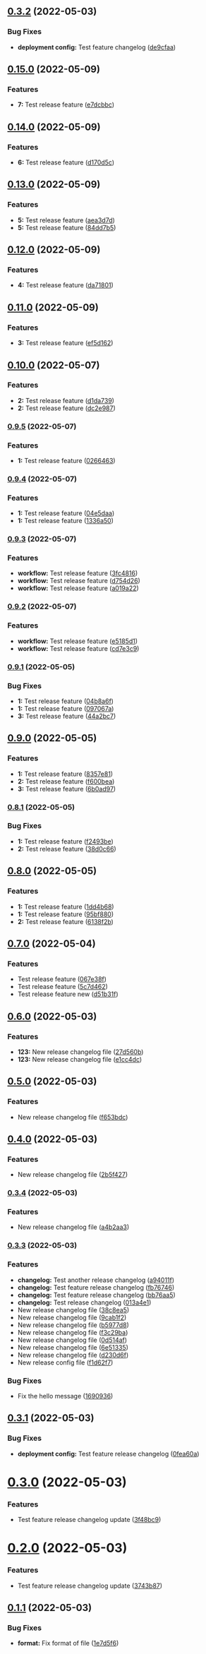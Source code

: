 ## [0.3.2](https://github.com/abhishekshukla247/guestbook-gitops/compare/v0.3.1...v0.3.2) (2022-05-03)


### Bug Fixes

* **deployment config:** Test feature changelog ([de9cfaa](https://github.com/abhishekshukla247/guestbook-gitops/commit/de9cfaa0f31e4f2a2f5e43a202694af784a7ebdd))



## [0.15.0](https://github.com/abhishekshukla247/guestbook-gitops/compare/v0.14.0...v0.15.0) (2022-05-09)


### Features

* **7:** Test release feature ([e7dcbbc](https://github.com/abhishekshukla247/guestbook-gitops/commit/e7dcbbc9f3642b78f99286f6946003d1509a82fc))

## [0.14.0](https://github.com/abhishekshukla247/guestbook-gitops/compare/v0.13.0...v0.14.0) (2022-05-09)


### Features

* **6:** Test release feature ([d170d5c](https://github.com/abhishekshukla247/guestbook-gitops/commit/d170d5ca0db7dc0495b006c2418d266ba39c8da4))

## [0.13.0](https://github.com/abhishekshukla247/guestbook-gitops/compare/v0.12.0...v0.13.0) (2022-05-09)


### Features

* **5:** Test release feature ([aea3d7d](https://github.com/abhishekshukla247/guestbook-gitops/commit/aea3d7de582a1c415412bb5e374c2b6b507dbb55))
* **5:** Test release feature ([84dd7b5](https://github.com/abhishekshukla247/guestbook-gitops/commit/84dd7b5923f9cfa9429753ea1344b733208748f2))

## [0.12.0](https://github.com/abhishekshukla247/guestbook-gitops/compare/v0.11.0...v0.12.0) (2022-05-09)


### Features

* **4:** Test release feature ([da71801](https://github.com/abhishekshukla247/guestbook-gitops/commit/da71801aeedc76144ae6e7c30747eb858c60fe5f))

## [0.11.0](https://github.com/abhishekshukla247/guestbook-gitops/compare/v0.10.0...v0.11.0) (2022-05-09)


### Features

* **3:** Test release feature ([ef5d162](https://github.com/abhishekshukla247/guestbook-gitops/commit/ef5d16292e5682d39b915ced8f97284f81e3014f))

## [0.10.0](https://github.com/abhishekshukla247/guestbook-gitops/compare/v0.9.5...v0.10.0) (2022-05-07)


### Features

* **2:** Test release feature ([d1da739](https://github.com/abhishekshukla247/guestbook-gitops/commit/d1da739129508c9eb655f75eb1cde390223ede8a))
* **2:** Test release feature ([dc2e987](https://github.com/abhishekshukla247/guestbook-gitops/commit/dc2e9879a63711b8c73194c23fb49a4a19b85d59))

### [0.9.5](https://github.com/abhishekshukla247/guestbook-gitops/compare/v0.9.4...v0.9.5) (2022-05-07)


### Features

* **1:** Test release feature ([0266463](https://github.com/abhishekshukla247/guestbook-gitops/commit/02664631d3872f1587721ed6a7828d2c240961e5))

### [0.9.4](https://github.com/abhishekshukla247/guestbook-gitops/compare/v0.9.3...v0.9.4) (2022-05-07)


### Features

* **1:** Test release feature ([04e5daa](https://github.com/abhishekshukla247/guestbook-gitops/commit/04e5daa050488961b24f5104432b108b7d92c40e))
* **1:** Test release feature ([1336a50](https://github.com/abhishekshukla247/guestbook-gitops/commit/1336a5096201e22bd998e2a8146bafdb3844e663))

### [0.9.3](https://github.com/abhishekshukla247/guestbook-gitops/compare/v0.9.2...v0.9.3) (2022-05-07)


### Features

* **workflow:** Test release feature ([3fc4816](https://github.com/abhishekshukla247/guestbook-gitops/commit/3fc48164ea2c87812ff4291b6c4c32cfb5371602))
* **workflow:** Test release feature ([d754d26](https://github.com/abhishekshukla247/guestbook-gitops/commit/d754d26e9dae4dd0e45b804486f51ae7862d41f4))
* **workflow:** Test release feature ([a019a22](https://github.com/abhishekshukla247/guestbook-gitops/commit/a019a22cdf960f12494fe9411cd9e8c565feea5a))

### [0.9.2](https://github.com/abhishekshukla247/guestbook-gitops/compare/v0.9.1...v0.9.2) (2022-05-07)


### Features

* **workflow:** Test release feature ([e5185d1](https://github.com/abhishekshukla247/guestbook-gitops/commit/e5185d1c9250d321a085dba9deb0b51242cbc45d))
* **workflow:** Test release feature ([cd7e3c9](https://github.com/abhishekshukla247/guestbook-gitops/commit/cd7e3c97e34fcb03c2f2ff33f5d59a0882d205f8))

### [0.9.1](https://github.com/abhishekshukla247/guestbook-gitops/compare/v0.9.0...v0.9.1) (2022-05-05)


### Bug Fixes

* **1:** Test release feature ([04b8a6f](https://github.com/abhishekshukla247/guestbook-gitops/commit/04b8a6f92040fa5dcfe7acc94b44beef298899f6))
* **1:** Test release feature ([097067a](https://github.com/abhishekshukla247/guestbook-gitops/commit/097067a47c0a98f03c959230c0b5320d27e41906))
* **3:** Test release feature ([44a2bc7](https://github.com/abhishekshukla247/guestbook-gitops/commit/44a2bc793f827b565ddf729018350a65cabcb7a2))

## [0.9.0](https://github.com/abhishekshukla247/guestbook-gitops/compare/v0.8.1...v0.9.0) (2022-05-05)


### Features

* **1:** Test release feature ([8357e81](https://github.com/abhishekshukla247/guestbook-gitops/commit/8357e81eb0e956088b2603304e7f87f401e7d4c5))
* **2:** Test release feature ([f600bea](https://github.com/abhishekshukla247/guestbook-gitops/commit/f600bea788598546989601360c3754cb0d4ede6a))
* **3:** Test release feature ([6b0ad97](https://github.com/abhishekshukla247/guestbook-gitops/commit/6b0ad979dd40916aa98fb9fb23b8bc4ed50d281e))

### [0.8.1](https://github.com/abhishekshukla247/guestbook-gitops/compare/v0.8.0...v0.8.1) (2022-05-05)


### Bug Fixes

* **1:** Test release feature ([f2493be](https://github.com/abhishekshukla247/guestbook-gitops/commit/f2493beed9538f54a81eaa0cd2ed41f0883fc923))
* **2:** Test release feature ([38d0c66](https://github.com/abhishekshukla247/guestbook-gitops/commit/38d0c669cf971b474588a2490637d1dc0f1d31f1))

## [0.8.0](https://github.com/abhishekshukla247/guestbook-gitops/compare/v0.7.0...v0.8.0) (2022-05-05)


### Features

* **1:** Test release feature ([1dd4b68](https://github.com/abhishekshukla247/guestbook-gitops/commit/1dd4b682d468db476d457defc2e5e2813d305011))
* **1:** Test release feature ([95bf880](https://github.com/abhishekshukla247/guestbook-gitops/commit/95bf88010ef6ee6b0b09288c54542df5f4e3a4e3))
* **2:** Test release feature ([6138f2b](https://github.com/abhishekshukla247/guestbook-gitops/commit/6138f2b16be01d1f8452df7e53d95b834b0d802b))

## [0.7.0](https://github.com/abhishekshukla247/guestbook-gitops/compare/v0.6.0...v0.7.0) (2022-05-04)


### Features

* Test release feature ([067e38f](https://github.com/abhishekshukla247/guestbook-gitops/commit/067e38fe42eb84fb9bf61ad5b659a4af2155deb8))
* Test release feature ([5c7d462](https://github.com/abhishekshukla247/guestbook-gitops/commit/5c7d4625b6ad2e603aa420968b0cfc71ef199981))
* Test release feature new ([d51b31f](https://github.com/abhishekshukla247/guestbook-gitops/commit/d51b31fa6f363077efbfa75dfbe369d98d125cc3))

## [0.6.0](https://github.com/abhishekshukla247/guestbook-gitops/compare/v0.5.0...v0.6.0) (2022-05-03)


### Features

* **123:** New release changelog file ([27d560b](https://github.com/abhishekshukla247/guestbook-gitops/commit/27d560b23e981e7ef7847e6f49ce157613074393))
* **123:** New release changelog file ([e1cc4dc](https://github.com/abhishekshukla247/guestbook-gitops/commit/e1cc4dc08e59156d5c36fc0767061aeaa78de881))

## [0.5.0](https://github.com/abhishekshukla247/guestbook-gitops/compare/v0.4.0...v0.5.0) (2022-05-03)


### Features

* New release changelog file ([f653bdc](https://github.com/abhishekshukla247/guestbook-gitops/commit/f653bdcdf319c5cbd9957f90083421c96485bf00))

## [0.4.0](https://github.com/abhishekshukla247/guestbook-gitops/compare/v0.3.4...v0.4.0) (2022-05-03)


### Features

* New release changelog file ([2b5f427](https://github.com/abhishekshukla247/guestbook-gitops/commit/2b5f42785af3e7015a23dd178f3379ebc250f981))

### [0.3.4](https://github.com/abhishekshukla247/guestbook-gitops/compare/v0.3.3...v0.3.4) (2022-05-03)


### Features

* New release changelog file ([a4b2aa3](https://github.com/abhishekshukla247/guestbook-gitops/commit/a4b2aa3a15e2a3c183b9947fd9420d270a651985))

### [0.3.3](https://github.com/abhishekshukla247/guestbook-gitops/compare/v0.3.2...v0.3.3) (2022-05-03)


### Features

* **changelog:** Test another release changelog ([a94011f](https://github.com/abhishekshukla247/guestbook-gitops/commit/a94011f2ffaa731375e25f44ca1fafe1ae360485))
* **changelog:** Test feature release changelog ([fb76746](https://github.com/abhishekshukla247/guestbook-gitops/commit/fb76746976807755e4e41b44f7dba8f4c95b303c))
* **changelog:** Test feature release changelog ([bb76aa5](https://github.com/abhishekshukla247/guestbook-gitops/commit/bb76aa500e053443c0760f7bb2d203cea5f64c3a))
* **changelog:** Test release changelog ([013a4e1](https://github.com/abhishekshukla247/guestbook-gitops/commit/013a4e1f73013481896564035495787ed62a7afa))
* New release changelog file ([38c8ea5](https://github.com/abhishekshukla247/guestbook-gitops/commit/38c8ea5f351c029f2c869bf0681370308dae5cd4))
* New release changelog file ([9cab1f2](https://github.com/abhishekshukla247/guestbook-gitops/commit/9cab1f20d8a8d0e24f335b103506b7db311aa8ed))
* New release changelog file ([b5977d8](https://github.com/abhishekshukla247/guestbook-gitops/commit/b5977d8e933eed4e0a36a62075d3f7b70d4d6051))
* New release changelog file ([f3c29ba](https://github.com/abhishekshukla247/guestbook-gitops/commit/f3c29ba097899ce11cc8ed9b802efa4d1d7ab12d))
* New release changelog file ([0d514af](https://github.com/abhishekshukla247/guestbook-gitops/commit/0d514af64fd2b59d397522042a22a1a51d9c6ef4))
* New release changelog file ([6e51335](https://github.com/abhishekshukla247/guestbook-gitops/commit/6e51335a54923a890d18e448683436645f05a2bb))
* New release changelog file ([d230d6f](https://github.com/abhishekshukla247/guestbook-gitops/commit/d230d6f53a9a19d50f3a1962242391560ade59cf))
* New release config file ([f1d62f7](https://github.com/abhishekshukla247/guestbook-gitops/commit/f1d62f7f3d7520f38c514c5defd465dc38914d0a))


### Bug Fixes

* Fix the hello message ([1690936](https://github.com/abhishekshukla247/guestbook-gitops/commit/169093687fe5c2d43161bce2b9438fc9f5161d1a))

## [0.3.1](https://github.com/abhishekshukla247/guestbook-gitops/compare/v0.3.0...v0.3.1) (2022-05-03)


### Bug Fixes

* **deployment config:** Test feature release changelog ([0fea60a](https://github.com/abhishekshukla247/guestbook-gitops/commit/0fea60ae20911a6d0aa9ad172a4e719098c8f169))



# [0.3.0](https://github.com/abhishekshukla247/guestbook-gitops/compare/v0.2.0...v0.3.0) (2022-05-03)


### Features

* Test feature release changelog update ([3f48bc9](https://github.com/abhishekshukla247/guestbook-gitops/commit/3f48bc9e7663870ee2c37a64e7e3e1b47563fd83))



# [0.2.0](https://github.com/abhishekshukla247/guestbook-gitops/compare/v0.1.1...v0.2.0) (2022-05-03)


### Features

* Test feature release changelog update ([3743b87](https://github.com/abhishekshukla247/guestbook-gitops/commit/3743b87113251a86bc06f0b97f946548a5ef5cd7))



## [0.1.1](https://github.com/abhishekshukla247/guestbook-gitops/compare/v0.1.0...v0.1.1) (2022-05-03)


### Bug Fixes

* **format:** Fix format of file ([1e7d5f6](https://github.com/abhishekshukla247/guestbook-gitops/commit/1e7d5f6b11911919a7bab082e72d262d172116bb))
